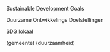 Sustainable Development Goals

Duurzame Ontwikkelings Doelstellingen

[SDG lokaal](/best/SDG%20lokaal.pdf)

(gemeente) (duurzaamheid)
